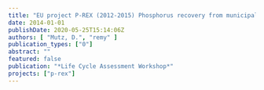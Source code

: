 ```yaml
---
title: "EU project P-REX (2012-2015) Phosphorus recovery from municipal wastewater: from prototype to market, Work area 4: Life Cycle Assessment"
date: 2014-01-01
publishDate: 2020-05-25T15:14:06Z
authors: [ "Mutz, D.", "remy" ]
publication_types: ["0"]
abstract: ""
featured: false
publication: "*Life Cycle Assessment Workshop*"
projects: ["p-rex"]
---
```


